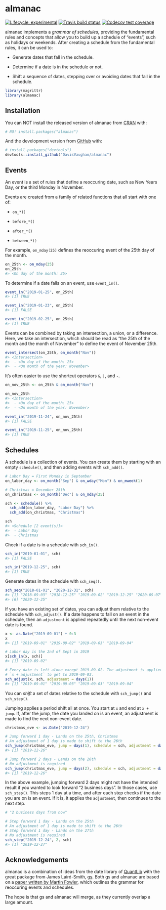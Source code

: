 
<!-- README.md is generated from README.Rmd. Please edit that file -->

# almanac

<!-- badges: start -->

[![Lifecycle:
experimental](https://img.shields.io/badge/lifecycle-experimental-orange.svg)](https://www.tidyverse.org/lifecycle/#experimental)
[![Travis build
status](https://travis-ci.org/DavisVaughan/almanac.svg?branch=master)](https://travis-ci.org/DavisVaughan/almanac)
[![Codecov test
coverage](https://codecov.io/gh/DavisVaughan/almanac/branch/master/graph/badge.svg)](https://codecov.io/gh/DavisVaughan/almanac?branch=master)
<!-- badges: end -->

almanac implements a *grammar of schedules*, providing the fundamental
rules and concepts that allow you to build up a schedule of “events”,
such as holidays or weekends. After creating a schedule from the
fundamental rules, it can be used to:

  - Generate dates that fall in the schedule.

  - Determine if a date is in the schedule or not.

  - Shift a sequence of dates, stepping over or avoiding dates that fall
    in the schedule.

<!-- end list -->

``` r
library(magrittr)
library(almanac)
```

## Installation

You can NOT install the released version of almanac from
[CRAN](https://CRAN.R-project.org) with:

``` r
# NO! install.packages("almanac")
```

And the development version from [GitHub](https://github.com/) with:

``` r
# install.packages("devtools")
devtools::install_github("DavisVaughan/almanac")
```

## Events

An event is a set of rules that define a reoccuring date, such as New
Years Day, or the third Monday in November.

Events are created from a family of related functions that all start
with one of:

  - `on_*()`

  - `before_*()`

  - `after_*()`

  - `between_*()`

For example, `on_mday(25)` defines the reoccuring event of the 25th day
of the month.

``` r
on_25th <- on_mday(25)
on_25th
#> <On day of the month: 25>
```

To determine if a date falls on an event, use `event_in()`.

``` r
event_in("2019-01-25", on_25th)
#> [1] TRUE

event_in("2019-01-23", on_25th)
#> [1] FALSE

event_in("2019-02-25", on_25th)
#> [1] TRUE
```

Events can be combined by taking an intersection, a union, or a
difference. Here, we take an intersection, which should be read as “the
25th of the month and the month of November” to define the event of
November 25th.

``` r
event_intersect(on_25th, on_month("Nov"))
#> <Intersection>
#>  - <On day of the month: 25>
#>  - <On month of the year: November>
```

It’s often easier to use the shortcut operators `&`, `|`, and `-`.

``` r
on_nov_25th <- on_25th & on_month("Nov")

on_nov_25th
#> <Intersection>
#>  - <On day of the month: 25>
#>  - <On month of the year: November>
```

``` r
event_in("2019-11-24", on_nov_25th)
#> [1] FALSE

event_in("2019-11-25", on_nov_25th)
#> [1] TRUE
```

## Schedules

A schedule is a collection of events. You can create them by starting
with an empty `schedule()`, and then adding events with `sch_add()`.

``` r
# Labor Day = First Monday in September
on_labor_day <- on_month("Sep") & on_wday("Mon") & on_mweek(1)

# Christmas = December 25th
on_christmas <- on_month("Dec") & on_mday(25)

sch <- schedule() %>%
  sch_add(on_labor_day, "Labor Day") %>%
  sch_add(on_christmas, "Christmas")

sch
#> <Schedule [2 event(s)]>
#>  - Labor Day
#>  - Christmas
```

Check if a date is in a schedule with `sch_in()`.

``` r
sch_in("2019-01-01", sch)
#> [1] FALSE

sch_in("2019-12-25", sch)
#> [1] TRUE
```

Generate dates in the schedule with `sch_seq()`.

``` r
sch_seq("2018-01-01", "2020-12-31", sch)
#> [1] "2018-09-03" "2018-12-25" "2019-09-02" "2019-12-25" "2020-09-07"
#> [6] "2020-12-25"
```

If you have an existing set of dates, you can adjust them relative to
the schedule with `sch_adjust()`. If a date happens to fall on an event
in the schedule, then an `adjustment` is applied repeatedly until the
next non-event date is found.

``` r
x <- as.Date("2019-09-01") + 0:3
x
#> [1] "2019-09-01" "2019-09-02" "2019-09-03" "2019-09-04"

# Labor day is the 2nd of Sept in 2019
x[sch_in(x, sch)]
#> [1] "2019-09-02"

# Every date is left alone except 2019-09-02. The adjustment is applied as
# `x + adjustment` to get to 2019-09-03.
sch_adjust(x, sch, adjustment = days(1))
#> [1] "2019-09-01" "2019-09-03" "2019-09-03" "2019-09-04"
```

You can *shift* a set of dates relative to the schedule with
`sch_jump()` and `sch_step()`.

Jumping applies a period shift all at once. You start at `x` and end at
`x + jump`. If, after the jump, the date you landed on is an event, an
adjustment is made to find the next non-event date.

``` r
christmas_eve <- as.Date("2019-12-24")

# Jump forward 1 day - Lands on the 25th, Christmas
# An adjustment of 1 day is made to shift to the 26th
sch_jump(christmas_eve, jump = days(1), schedule = sch, adjustment = days(1))
#> [1] "2019-12-26"

# Jump forward 2 days - Lands on the 26th
# No adjustment is required
sch_jump(christmas_eve, jump = days(2), schedule = sch, adjustment = days(1))
#> [1] "2019-12-26"
```

In the above example, jumping forward 2 days might not have the intended
result if you wanted to look forward “2 business days”. In those cases,
use `sch_step()`. This steps 1 day at a time, and after each step checks
if the date you are on is an event. If it is, it applies the
`adjustment`, then continues to the next step.

``` r
# "2 business days from now"

# Step forward 1 day - Lands on the 25th
# An adjustment of 1 day is made to shift to the 26th
# Step forward 1 day - Lands on the 27th
# No adjustment is required
sch_step("2019-12-24", 2, sch)
#> [1] "2019-12-27"
```

## Acknowledgements

almanac is a combination of ideas from the date library of
[QuantLib](https://github.com/lballabio/QuantLib) with the great package
from James Laird-Smith, [gs](https://github.com/jameslairdsmith/gs).
Both gs and almanac are based on a [paper written by Martin
Fowler](https://martinfowler.com/apsupp/recurring.pdf), which outlines
the grammar for reoccuring events and schedules.

The hope is that gs and almanac will merge, as they currently overlap a
large amount.
